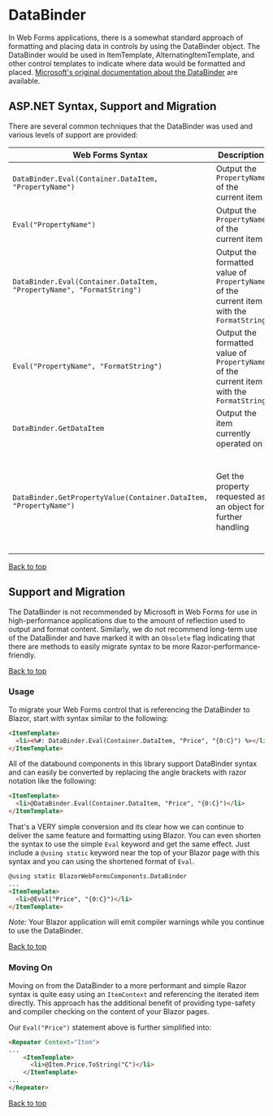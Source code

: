 # DataBinder

In Web Forms applications, there is a somewhat standard approach of formatting and placing data in controls by using the DataBinder object.  The DataBinder would be used in ItemTemplate, AlternatingItemTemplate, and other control templates to indicate where data would be formatted and placed.  [Microsoft's original documentation about the DataBinder](https://docs.microsoft.com/en-us/dotnet/api/system.web.ui.databinder?view=netframework-4.8) are available.

## ASP<span></span>.NET Syntax, Support and Migration

There are several common techniques that the DataBinder was used and various levels of support are provided:

| Web Forms Syntax | Description | Blazor Support |
| --- | --- | --- |
| `DataBinder.Eval(Container.DataItem, "PropertyName")` | Output the `PropertyName` of the current item | *Fully Supported for Container.DataItem* |
| `Eval("PropertyName")` | Output the `PropertyName` of the current item | *Fully Supported when using static* |
| `DataBinder.Eval(Container.DataItem, "PropertyName", "FormatString")` | Output the formatted value of `PropertyName` of the current item with the `FormatString` | *Fully Supported for Container.DataItem* |
| `Eval("PropertyName", "FormatString")` | Output the formatted value of `PropertyName` of the current item with the `FormatString` | *Fully Supported when using static* |
| `DataBinder.GetDataItem` | Output the item currently operated on | Not supported: Replace with calls to `@context` |
| `DataBinder.GetPropertyValue(Container.DataItem, "PropertyName")` | Get the property requested as an object for further handling | Only supported when passing in `@context` for the first argument. **Recommendation**: replace with `@context.PropertyName` to directly access the property in a strongly-typed manner |

[Back to top](#DataBinder)

## Support and Migration

The DataBinder is not recommended by Microsoft in Web Forms for use in high-performance applications due to the amount of reflection used to output and format content.  Similarly, we do not recommend long-term use of the DataBinder and have marked it with an `Obsolete` flag indicating that there are methods to easily migrate syntax to be more Razor-performance-friendly.

[Back to top](#DataBinder)

### Usage

To migrate your Web Forms control that is referencing the DataBinder to Blazor, start with syntax similar to the following:

```html
<ItemTemplate>
  <li><%#: DataBinder.Eval(Container.DataItem, "Price", "{0:C}") %></li>
</ItemTemplate>
```

All of the databound components in this library support DataBinder syntax and can easily be converted by replacing the angle brackets with razor notation like the following:

```html
<ItemTemplate>
  <li>@DataBinder.Eval(Container.DataItem, "Price", "{0:C}")</li>
</ItemTemplate>
```

That's a VERY simple conversion and its clear how we can continue to deliver the same feature and formatting using Blazor.  You can even shorten the syntax to use the simple `Eval` keyword and get the same effect.  Just include a `@using static` keyword near the top of your Blazor page with this syntax and you can using the shortened format of `Eval`.

```html
@using static BlazorWebFormsComponents.DataBinder
...
<ItemTemplate>
  <li>@Eval("Price", "{0:C}")</li>
</ItemTemplate>
```

*Note:* Your Blazor application will emit compiler warnings while you continue to use the DataBinder.

[Back to top](#DataBinder)

### Moving On

Moving on from the DataBinder to a more performant and simple Razor syntax is quite easy using an `ItemContext` and referencing the iterated item directly.  This approach has the additional benefit of providing type-safety and compiler checking on the content of your Blazor pages.

Our `Eval("Price")` statement above is further simplified into:

```html
<Repeater Context="Item">
...
    <ItemTemplate>
      <li>@Item.Price.ToString("C")</li>
    </ItemTemplate>
...
</Repeater>
```

[Back to top](#DataBinder)
